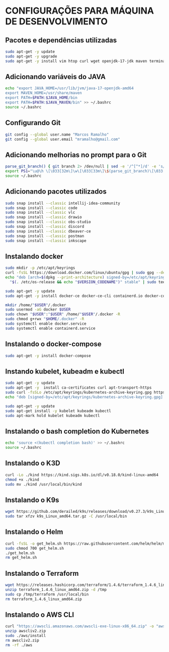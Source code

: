 # CONFIGURAÇÕES PARA MÁQUINA DE DESENVOLVIMENTO

## Pacotes e dependências utilizadas
```bash
sudo apt-get -y update
sudo apt-get -y upgrade
sudo apt-get -y install vim htop curl wget openjdk-17-jdk maven terminator gnupg software-properties-common openssh-server python3-pydrive python3-pydrive2 ca-certificates npm golang
```

## Adicionando variáveis do JAVA

```bash
echo "export JAVA_HOME=/usr/lib/jvm/java-17-openjdk-amd64
export MAVEN_HOME=/usr/share/maven
export PATH=$PATH:$JAVA_HOME/bin
export PATH=$PATH:$JAVA_MAVEN/bin" >> ~/.bashrc
source ~/.bashrc
```

## Configurando Git
```bash
git config --global user.name "Marcos Ramalho"
git config --global user.email "mramalho@gmail.com"
```

## Adicionando melhorias no prompt para o Git
```bash
parse_git_branch() { git branch 2> /dev/null | sed -e '/^[^*]/d' -e 's/* \(.*\)/ (\1)/' }
export PS1="\u@\h \[\033[32m\]\w\[\033[33m\]\$(parse_git_branch)\[\033[00m\] $ "
source ~/.bashrc
```

## Adicionando pacotes utilizados
```bash
sudo snap install --classic intellij-idea-community
sudo snap install --classic code
sudo snap install --classic vlc
sudo snap install --classic drawio
sudo snap install --classic obs-studio
sudo snap install --classic discord
sudo snap install --classic dbeaver-ce
sudo snap install --classic postman
sudo snap install --classic inkscape
```

## Instalando docker
```bash
sudo mkdir -p /etc/apt/keyrings
curl -fsSL https://download.docker.com/linux/ubuntu/gpg | sudo gpg --dearmor -o /etc/apt/keyrings/docker.gpg
echo "deb [arch=$(dpkg --print-architecture) signed-by=/etc/apt/keyrings/docker.gpg] https://download.docker.com/linux/ubuntu
  "$(. /etc/os-release && echo "$VERSION_CODENAME")" stable" | sudo tee /etc/apt/sources.list.d/docker.list > /dev/null
```

```bash
sudo apt-get -y update
sudo apt-get -y install docker-ce docker-ce-cli containerd.io docker-compose-plugin docker-buildx-plugin
```
```bash
mkdir /home/"$USER"/.docker
sudo usermod -aG docker $USER
sudo chown "$USER":"$USER" /home/"$USER"/.docker -R
sudo chmod g+rwx "$HOME/.docker" -R
sudo systemctl enable docker.service
sudo systemctl enable containerd.service
```
## Instalando o docker-compose
```bash
sudo apt-get -y install docker-compose
```

## Instando kubelet, kubeadm e kubectl
```bash
sudo apt-get -y update
sudo apt-get -y  install ca-certificates curl apt-transport-https
sudo curl -fsSLo /etc/apt/keyrings/kubernetes-archive-keyring.gpg https://packages.cloud.google.com/apt/doc/apt-key.gpg
echo "deb [signed-by=/etc/apt/keyrings/kubernetes-archive-keyring.gpg] https://apt.kubernetes.io/ kubernetes-xenial main" | sudo tee /etc/apt/sources.list.d/kubernetes.list
```
```bash
sudo apt-get -y update
sudo apt-get install -y kubelet kubeadm kubectl
sudo apt-mark hold kubelet kubeadm kubectl
```
## Instalando o bash completion do Kubernetes
```bash
echo 'source <(kubectl completion bash)' >> ~/.bashrc
source ~/.bashrc
```

## Instalando o K3D
```bash
curl -Lo ./kind https://kind.sigs.k8s.io/dl/v0.18.0/kind-linux-amd64
chmod +x ./kind
sudo mv ./kind /usr/local/bin/kind
```

## Instalando o K9s
```bash
wget https://github.com/derailed/k9s/releases/download/v0.27.3/k9s_Linux_amd64.tar.gz
sudo tar xfzv k9s_Linux_amd64.tar.gz -C /usr/local/bin
```

## Instalando o Helm
```bash
curl -fsSL -o get_helm.sh https://raw.githubusercontent.com/helm/helm/main/scripts/get-helm-3
sudo chmod 700 get_helm.sh
./get_helm.sh
rm get_helm.sh
```

## Instalando o Terraform
```bash
wget https://releases.hashicorp.com/terraform/1.4.6/terraform_1.4.6_linux_amd64.zip
unzip terraform_1.4.6_linux_amd64.zip -d /tmp
sudo cp /tmp/terraform /usr/local/bin
rm terraform_1.4.6_linux_amd64.zip
```

## Instalando o AWS CLI
```bash
curl "https://awscli.amazonaws.com/awscli-exe-linux-x86_64.zip" -o "awscliv2.zip"
unzip awscliv2.zip
sudo ./aws/install
rm awscliv2.zip
rm -rf ./aws
```
